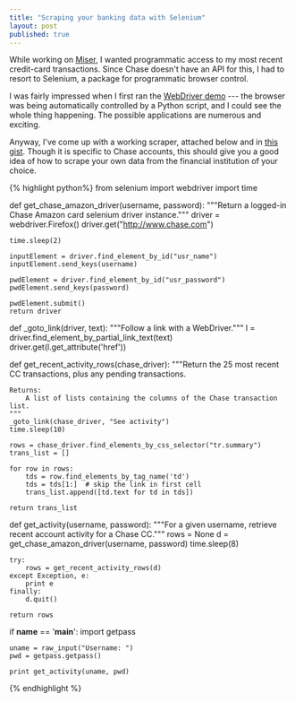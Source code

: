 ```yaml
---
title: "Scraping your banking data with Selenium"
layout: post
published: true
---
```


While working on [Miser](https://github.com/jamesob/Miser), I wanted
programmatic access to my most recent credit-card transactions. Since Chase
doesn't have an API for this, I had to resort to Selenium, a package for
programmatic browser control.

I was fairly impressed when I first ran the [WebDriver
demo](http://seleniumhq.org/docs/03_webdriver.html#introducing-the-selenium-webdriver-api-by-example)
--- the browser was being automatically controlled by a Python script, and I
could see the whole thing happening. The possible applications are numerous and
exciting.

Anyway, I've come up with a working scraper, attached below and in [this
gist](https://gist.github.com/2819803). Though it is specific to Chase
accounts, this should give you a good idea of how to scrape your own data from
the financial institution of your choice.

{% highlight python%}
from selenium import webdriver
import time


def get_chase_amazon_driver(username, password):
    """Return a logged-in Chase Amazon card selenium driver instance."""
    driver = webdriver.Firefox()
    driver.get("http://www.chase.com")

    time.sleep(2)

    inputElement = driver.find_element_by_id("usr_name")
    inputElement.send_keys(username)

    pwdElement = driver.find_element_by_id("usr_password")
    pwdElement.send_keys(password)

    pwdElement.submit()
    return driver


def _goto_link(driver, text):
    """Follow a link with a WebDriver."""
    l = driver.find_element_by_partial_link_text(text)
    driver.get(l.get_attribute('href'))


def get_recent_activity_rows(chase_driver):
    """Return the 25 most recent CC transactions, plus any pending
    transactions.

    Returns:
        A list of lists containing the columns of the Chase transaction list.
    """
    _goto_link(chase_driver, "See activity")
    time.sleep(10)

    rows = chase_driver.find_elements_by_css_selector("tr.summary")
    trans_list = []

    for row in rows:
        tds = row.find_elements_by_tag_name('td')
        tds = tds[1:]  # skip the link in first cell
        trans_list.append([td.text for td in tds])

    return trans_list


def get_activity(username, password):
    """For a given username, retrieve recent account activity for
    a Chase CC."""
    rows = None
    d = get_chase_amazon_driver(username, password)
    time.sleep(8)

    try:
        rows = get_recent_activity_rows(d)
    except Exception, e:
        print e
    finally:
        d.quit()

    return rows

if __name__ == '__main__':
    import getpass

    uname = raw_input("Username: ")
    pwd = getpass.getpass()

    print get_activity(uname, pwd)
{% endhighlight %}
